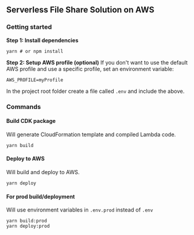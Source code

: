 ## Serverless File Share Solution on AWS

### Getting started
**Step 1: Install dependencies**
```
yarn # or npm install
```

**Step 2: Setup AWS profile (optional)** 
If you don't want to use the default AWS profile and use a specific profile, set an environment variable:
```
AWS_PROFILE=myProfile
```

In the project root folder create a file called ``.env`` and include the above.

### Commands
#### Build CDK package
Will generate CloudFormation template and compiled Lambda code.
```
yarn build
```

#### Deploy to AWS
Will build and deploy to AWS.
```
yarn deploy
```

#### For prod build/deployment
Will use environment variables in ```.env.prod``` instead of ```.env```
```
yarn build:prod
yarn deploy:prod
```
